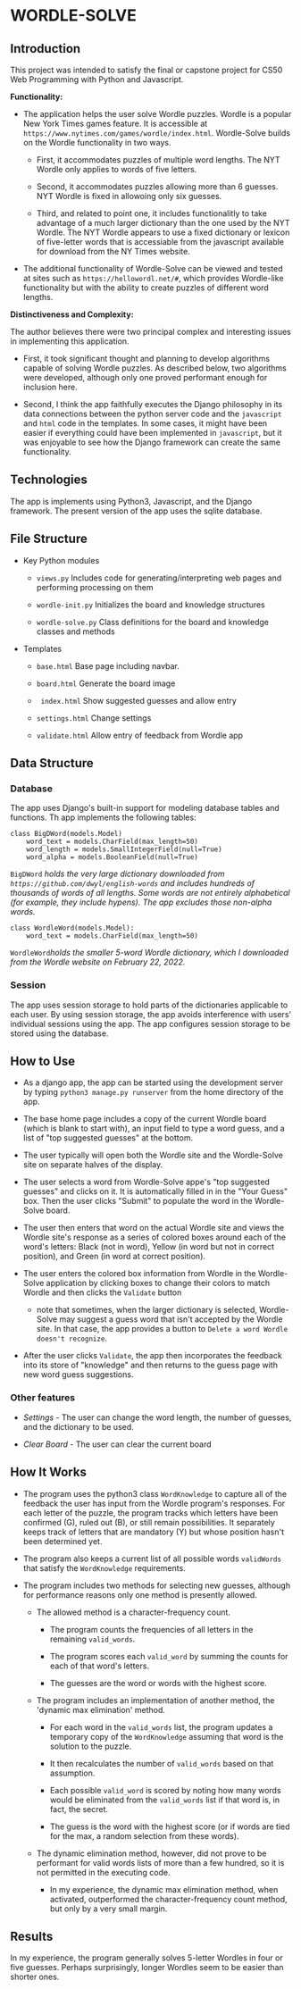 # WORDLE-SOLVE

## Introduction

This project was intended to satisfy the final or capstone project for CS50 Web Programming with Python and Javascript.

**Functionality:**

- The application helps the user solve Wordle puzzles. Wordle is a popular New York Times games feature. It is accessible at `https://www.nytimes.com/games/wordle/index.html`.  Wordle-Solve builds on the Wordle functionality in two ways.

  - First, it accommodates puzzles of multiple word lengths. The NYT Wordle only applies to words of five letters.

  - Second, it accommodates puzzles allowing more than 6 guesses. NYT Wordle is fixed in allowoing only six guesses.

  - Third, and related to point one, it includes functionalitly to take advantage of a much larger dictionary than the one used by the NYT Wordle. The NYT Wordle appears to use a fixed dictionary or lexicon of five-letter words that is accessiable from the javascript available for download from the NY Times website.

- The additional functionality of Wordle-Solve can be viewed and tested at sites such as `https://hellowordl.net/#`, which provides Wordle-like functionality but with the ability to create puzzles of different word lengths.

**Distinctiveness and Complexity:**

The author believes there were two principal complex and interesting issues in implementing this application.

- First, it took significant thought and planning to develop algorithms capable of solving Wordle puzzles. As described below, two algorithms were developed, although only one proved performant enough for inclusion here. 
  
- Second, I think the app faithfully executes the Django philosophy in its data connections between the python server code and the `javascript` and `html` code in the templates. In some cases, it might have been easier if everything could have been implemented in `javascript`, but it was enjoyable to see how the Django framework can create the same functionality.

## Technologies

The app is implements using Python3, Javascript, and the Django framework. The present version of the app uses the sqlite database.

## File Structure

- Key Python modules

  - `views.py` Includes code for generating/interpreting web pages and performing processing on them

  - `wordle-init.py` Initializes the board and knowledge structures

  - `wordle-solve.py` Class definitions for the board and knowledge classes and methods

- Templates

  - `base.html` Base page including navbar.

  - `board.html` Generate the board image

  - ` index.html` Show suggested guesses and allow entry

  - `settings.html` Change settings

  - `validate.html` Allow entry of feedback from Wordle app

## Data Structure

### Database

The app uses Django's built-in support for modeling database tables and functions. Th app implements the following tables:

    class BigDWord(models.Model)
        word_text = models.CharField(max_length=50)
        word_length = models.SmallIntegerField(null=True)
        word_alpha = models.BooleanField(null=True)  

`BigDWord` *holds the very large dictionary downloaded from `https://github.com/dwyl/english-words` and includes hundreds of thousands of words of all lengths. Some words are not entirely alphabetical (for example, they include hypens). The app excludes those non-alpha words.*

    class WordleWord(models.Model):
        word_text = models.CharField(max_length=50)

`WordleWord`*holds the smaller 5-word Wordle dictionary, which I downloaded from the Wordle website on February 22, 2022.*    

### Session

The app uses session storage to hold parts of the dictionaries applicable to each user. By using session storage, the app avoids interference with users' individual sessions using the app. The app configures session storage to be stored using the database.

## How to Use

- As a django app, the app can be started using the development server by typing `python3 manage.py runserver` from the home directory of the app.

- The base home page includes a copy of the current Wordle board (which is blank to start with), an input field to type a word guess, and a list of "top suggested guesses" at the bottom.

- The user typically will open both the Wordle site and the Wordle-Solve site on separate halves of the display.

- The user selects a word from Wordle-Solve appe's "top suggested guesses" and clicks on it. It is automatically filled in in the "Your Guess" box. Then the user clicks "Submit" to populate the word in the Wordle-Solve board.

- The user then enters that word on the actual Wordle site and views the Wordle site's response as a series of colored boxes around each of the word's letters: Black (not in word), Yellow (in word but not in correct position), and Green (in word at correct position).

- The user enters the colored box information from Wordle in the Wordle-Solve application by clicking boxes to change their colors to match Wordle and then clicks the `Validate` button

  - note that sometimes, when the larger dictionary is selected, Wordle-Solve may suggest a guess word that isn't accepted by the Wordle site. In that case, the app provides a button to `Delete a word Wordle doesn't recognize`.

- After the user clicks `Validate`, the app then incorporates the feedback into its store of "knowledge" and then returns to the guess page with new word guess suggestions.

### Other features

- *Settings* - The user can change the word length, the number of guesses, and the dictionary to be used.

- *Clear Board* - The user can clear the current board

## How It Works

- The program uses the python3 class `WordKnowledge` to capture all of the feedback the user has input from the Wordle program's responses. For each letter of the puzzle, the program tracks which letters have been confirmed (G), ruled out (B), or still remain possibilities. It separately keeps track of letters that are mandatory (Y) but whose position hasn't been determined yet.

- The program also keeps a current list of all possible words `validWords` that satisfy the `WordKnowledge` requirements.

- The program includes two methods for selecting new guesses, although for performance reasons only one method is presently allowed.

  - The allowed method is a character-frequency count.

    - The program counts the frequencies of all letters in the remaining `valid_words`.

    - The program scores each `valid_word` by summing the counts for each of that word's letters.

    - The guesses are the word or words with the highest score.

  - The program includes an implementation of another method, the 'dynamic max elimination' method. 

    - For each word in the `valid_words` list, the program updates a temporary copy of the `WordKnowledge` assuming that word is the solution to the puzzle. 

    - It then recalculates the number of `valid_words` based on that assumption. 

    - Each possible `valid_word` is scored by noting how many words would be eliminated from the `valid_words` list if that word is, in fact, the secret. 

    - The guess is the word with the highest score (or if words are tied for the max, a random selection from these words).

  - The dynamic elimination method, however, did not prove to be performant for valid words lists of more than a few hundred, so it is not permitted in the executing code.

    - In my experience, the dynamic max elimination method, when activated, outperformed the character-frequency count method, but only by a very small margin.

## Results

In my experience, the program generally solves 5-letter Wordles in four or five guesses. Perhaps surprisingly, longer Wordles seem to be easier than shorter ones.
